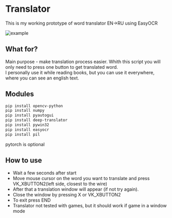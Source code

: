 # Translator
This is my working prototype of word translator EN->RU using EasyOCR 

![example](https://user-images.githubusercontent.com/85990934/129613964-912f7c16-2f82-48b9-817a-2159f6d0568c.png)


## What for?
Main purpose - make translation process easier. Whith this script you will only need to press one button to get translated word.  
I personally use it while reading books, but you can use it everywhere, where you can see an english text. 

## Modules 
```sh
pip install opencv-python
pip install numpy
pip install pyautogui
pip install deep-translator
pip install pywin32
pip install easyocr
pip install pil
```
pytorch is optional

## How to use
* Wait a few seconds after start
* Move mouse cursor on the word you want to translate and press VK_XBUTTON2(left side, closest to the wire) 
* After that a translation window will appear (if not try again). 
* Close the window by pressing X or VK_XBUTTON2
* To exit press END
* Translator not tested with games, but it should work if game in a window mode
